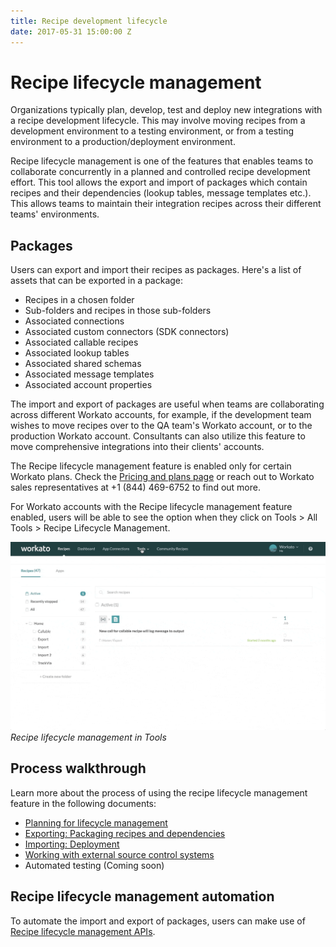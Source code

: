 ```yaml
---
title: Recipe development lifecycle
date: 2017-05-31 15:00:00 Z
---
```


# Recipe lifecycle management

Organizations typically plan, develop, test and deploy new integrations with a recipe development lifecycle. This may involve moving recipes from a development environment to a testing environment, or from a testing environment to a production/deployment environment.

Recipe lifecycle management is one of the features that enables teams to collaborate concurrently in a planned and controlled recipe development effort. This tool allows the export and import of packages which contain recipes and their dependencies (lookup tables, message templates etc.). This allows teams to maintain their integration recipes across their different teams' environments.

## Packages

Users can export and import their recipes as packages. Here's a list of assets that can be exported in a package:
- Recipes in a chosen folder
- Sub-folders and recipes in those sub-folders
- Associated connections
- Associated custom connectors (SDK connectors)
- Associated callable recipes
- Associated lookup tables
- Associated shared schemas
- Associated message templates
- Associated account properties

The import and export of packages are useful when teams are collaborating across different Workato accounts, for example, if the development team wishes to move recipes over to the QA team's Workato account, or to the production Workato account. Consultants can also utilize this feature to move comprehensive integrations into their clients' accounts.

The Recipe lifecycle management feature is enabled only for certain Workato plans. Check the [Pricing and plans page](https://www.workato.com/pricing?audience=general) or reach out to Workato sales representatives at +1 (844) 469-6752 to find out more.

For Workato accounts with the Recipe lifecycle management feature enabled, users will be able to see the option when they click on Tools > All Tools > Recipe Lifecycle Management.

![RLM in tools gif](/assets/images/features/packages/navigate-to-recipelifecycle.gif)
*Recipe lifecycle management in Tools*

## Process walkthrough

Learn more about the process of using the recipe lifecycle management feature in the following documents:

- [Planning for lifecycle management](/recipe-development-lifecycle/rdlc-guide-planning.md)
- [Exporting: Packaging recipes and dependencies](/recipe-development-lifecycle/export.md)
- [Importing: Deployment](/recipe-development-lifecycle/import.md)
- [Working with external source control systems](/recipe-development-lifecycle/rdlc-guide-source-control.md)
- Automated testing (Coming soon)

## Recipe lifecycle management automation

To automate the import and export of packages, users can make use of [Recipe lifecycle management APIs](workato-api/recipe-lifecycle-management.md).
